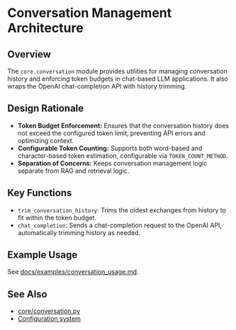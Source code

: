 # Conversation Management Architecture

## Overview

The `core.conversation` module provides utilities for managing conversation history and enforcing token budgets in chat-based LLM applications. It also wraps the OpenAI chat-completion API with history trimming.

## Design Rationale

- **Token Budget Enforcement:** Ensures that the conversation history does not exceed the configured token limit, preventing API errors and optimizing context.
- **Configurable Token Counting:** Supports both word-based and character-based token estimation, configurable via `TOKEN_COUNT_METHOD`.
- **Separation of Concerns:** Keeps conversation management logic separate from RAG and retrieval logic.

## Key Functions

- `trim_conversation_history`: Trims the oldest exchanges from history to fit within the token budget.
- `chat_completion`: Sends a chat-completion request to the OpenAI API, automatically trimming history as needed.

## Example Usage

See [docs/examples/conversation_usage.md](../examples/conversation_usage.md).

## See Also

- [core/conversation.py](../../core/conversation.py)
- [Configuration system](config.md)
